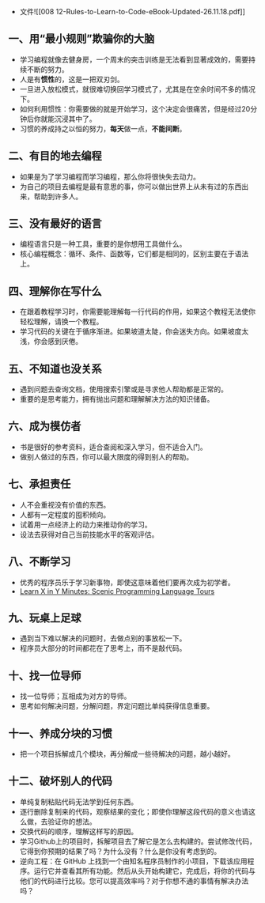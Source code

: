 - 文件![[008 12-Rules-to-Learn-to-Code-eBook-Updated-26.11.18.pdf]]
## 一、用“最小规则”欺骗你的大脑
- 学习编程就像去健身房，一个周末的突击训练是无法看到显著成效的，需要持续不断的努力。
- 人是有**惯性**的，这是一把双刃剑。
- 一旦进入放松模式，就很难切换回学习模式了，尤其是在空余时间不多的情况下。
- 如何利用惯性：你需要做的就是开始学习，这个决定会很痛苦，但是经过20分钟后你就能沉浸其中了。
- 习惯的养成持之以恒的努力，**每天**做一点，**不能间断**。
## 二、有目的地去编程
- 如果是为了学习编程而学习编程，那么你将很快失去动力。
- 为自己的项目去编程是最有意思的事，你可以做出世界上从未有过的东西出来，帮助到许多人。
## 三、没有最好的语言
- 编程语言只是一种工具，重要的是你想用工具做什么。
- 核心编程概念：循环、条件、函数等，它们都是相同的，区别主要在于语法上。
## 四、理解你在写什么
- 在跟着教程学习时，你需要能理解每一行代码的作用，如果这个教程无法使你轻松理解，请换一个教程。
- 学习代码的关键在于循序渐进。如果坡道太陡，你会迷失方向。如果坡度太浅，你会感到厌倦。
## 五、不知道也没关系
- 遇到问题去查询文档，使用搜索引擎或是寻求他人帮助都是正常的。
- 重要的是思考能力，拥有抛出问题和理解解决方法的知识储备。
## 六、成为模仿者
- 书是很好的参考资料，适合查阅和深入学习，但不适合入门。
- 做别人做过的东西，你可以最大限度的得到别人的帮助。
## 七、承担责任
- 人不会重视没有价值的东西。
- 人都有一定程度的囤积倾向。
- 试着用一点经济上的动力来推动你的学习。
- 设法去获得对自己当前技能水平的客观评估。
## 八、不断学习
- 优秀的程序员乐于学习新事物，即使这意味着他们要再次成为初学者。
- [Learn X in Y Minutes: Scenic Programming Language Tours](https://learnxinyminutes.com/)
## 九、玩桌上足球
- 遇到当下难以解决的问题时，去做点别的事放松一下。
- 程序员大部分的时间都花在了思考上，而不是敲代码。
## 十、找一位导师
- 找一位导师；互相成为对方的导师。
- 思考如何解决问题，分解问题，界定问题比单纯获得信息重要。
## 十一、养成分块的习惯
- 把一个项目拆解成几个模块，再分解成一些待解决的问题，越小越好。
## 十二、破坏别人的代码
- 单纯复制粘贴代码无法学到任何东西。
- 逐行删除复制来的代码，观察结果的变化；即使你理解这段代码的意义也请这么做，去验证你的想法。
- 交换代码的顺序，理解这样写的原因。
- 学习Github上的项目时，拆解项目去了解它是怎么去构建的。尝试修改代码，它得到你预期的结果了吗？为什么没有？什么是你没有考虑到的。
- 逆向工程：在 GitHub 上找到一个由知名程序员制作的小项目，下载该应用程序。运行它并查看其所有功能。然后从头开始构建它，完成后，将你的代码与他们的代码进行比较。您可以提高效率吗？对于你想不通的事情有解决办法吗？